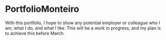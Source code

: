 # PortfolioMonteiro
With this portfolio, I hope to show any potential employer or colleague who I am, what I do, and what I like. This will be a work in progress, and my plan is to achieve this before March.
